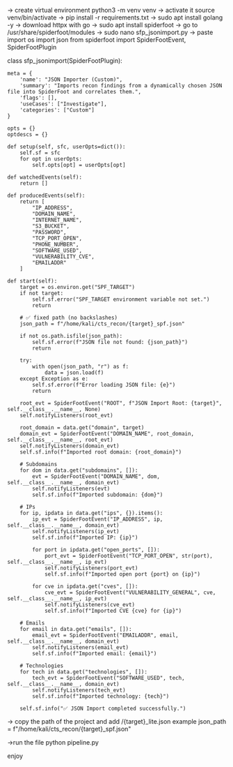 -> create virtual environment python3 -m venv venv
-> activate it source venv/bin/activate
-> pip install -r requirements.txt
-> sudo apt install golang -y
-> download httpx with go
-> sudo apt install spiderfoot
-> go to /usr/share/spiderfoot/modules
-> sudo nano sfp_jsonimport.py
-> paste
import os
import json
from spiderfoot import SpiderFootEvent, SpiderFootPlugin

class sfp_jsonimport(SpiderFootPlugin):

    meta = {
        'name': "JSON Importer (Custom)",
        'summary': "Imports recon findings from a dynamically chosen JSON file into SpiderFoot and correlates them.",
        'flags': [],
        'useCases': ["Investigate"],
        'categories': ["Custom"]
    }

    opts = {}
    optdescs = {}

    def setup(self, sfc, userOpts=dict()):
        self.sf = sfc
        for opt in userOpts:
            self.opts[opt] = userOpts[opt]

    def watchedEvents(self):
        return []

    def producedEvents(self):
        return [
            "IP_ADDRESS",
            "DOMAIN_NAME",
            "INTERNET_NAME",
            "S3_BUCKET",
            "PASSWORD",
            "TCP_PORT_OPEN",
            "PHONE_NUMBER",
            "SOFTWARE_USED",
            "VULNERABILITY_CVE",
            "EMAILADDR"
        ]

    def start(self):
        target = os.environ.get("SPF_TARGET")
        if not target:
            self.sf.error("SPF_TARGET environment variable not set.")
            return

        # ✅ fixed path (no backslashes)
        json_path = f"/home/kali/cts_recon/{target}_spf.json"

        if not os.path.isfile(json_path):
            self.sf.error(f"JSON file not found: {json_path}")
            return

        try:
            with open(json_path, "r") as f:
                data = json.load(f)
        except Exception as e:
            self.sf.error(f"Error loading JSON file: {e}")
            return

        root_evt = SpiderFootEvent("ROOT", f"JSON Import Root: {target}", self.__class__.__name__, None)
        self.notifyListeners(root_evt)

        root_domain = data.get("domain", target)
        domain_evt = SpiderFootEvent("DOMAIN_NAME", root_domain, self.__class__.__name__, root_evt)
        self.notifyListeners(domain_evt)
        self.sf.info(f"Imported root domain: {root_domain}")

        # Subdomains
        for dom in data.get("subdomains", []):
            evt = SpiderFootEvent("DOMAIN_NAME", dom, self.__class__.__name__, domain_evt)
            self.notifyListeners(evt)
            self.sf.info(f"Imported subdomain: {dom}")

        # IPs
        for ip, ipdata in data.get("ips", {}).items():
            ip_evt = SpiderFootEvent("IP_ADDRESS", ip, self.__class__.__name__, domain_evt)
            self.notifyListeners(ip_evt)
            self.sf.info(f"Imported IP: {ip}")

            for port in ipdata.get("open_ports", []):
                port_evt = SpiderFootEvent("TCP_PORT_OPEN", str(port), self.__class__.__name__, ip_evt)
                self.notifyListeners(port_evt)
                self.sf.info(f"Imported open port {port} on {ip}")

            for cve in ipdata.get("cves", []):
                cve_evt = SpiderFootEvent("VULNERABILITY_GENERAL", cve, self.__class__.__name__, ip_evt)
                self.notifyListeners(cve_evt)
                self.sf.info(f"Imported CVE {cve} for {ip}")

        # Emails
        for email in data.get("emails", []):
            email_evt = SpiderFootEvent("EMAILADDR", email, self.__class__.__name__, domain_evt)
            self.notifyListeners(email_evt)
            self.sf.info(f"Imported email: {email}")

        # Technologies
        for tech in data.get("technologies", []):
            tech_evt = SpiderFootEvent("SOFTWARE_USED", tech, self.__class__.__name__, domain_evt)
            self.notifyListeners(tech_evt)
            self.sf.info(f"Imported technology: {tech}")

        self.sf.info("✅ JSON Import completed successfully.")

-> copy the path of the project and add /{target}_lite.json
example json_path = f"/home/kali/cts_recon/{target}_spf.json"

->run the file python pipeline.py

enjoy
